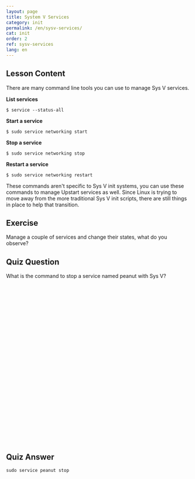 ```yaml
---
layout: page
title: System V Services
category: init
permalink: /en/sysv-services/
cat: init
order: 2
ref: sysv-services
lang: en
---
```


## Lesson Content

There are many command line tools you can use to manage Sys V services. 

**List services**

`$ service --status-all`

**Start a service**

`$ sudo service networking start`

**Stop a service**

`$ sudo service networking stop`

**Restart a service**

`$ sudo service networking restart`

These commands aren't specific to Sys V init systems, you can use these commands to manage Upstart services as well. Since Linux is trying to move away from the more traditional Sys V init scripts, there are still things in place to help that transition. 

## Exercise

Manage a couple of services and change their states, what do you observe?

## Quiz Question

What is the command to stop a service named peanut with Sys V?  
<br /><br /><br /><br /><br /><br /><br /><br /><br /><br /><br /><br /><br /><br /><br /><br /><br /><br /><br /><br /><br /><br /><br /><br /><br /><br />
## Quiz Answer

`sudo service peanut stop`